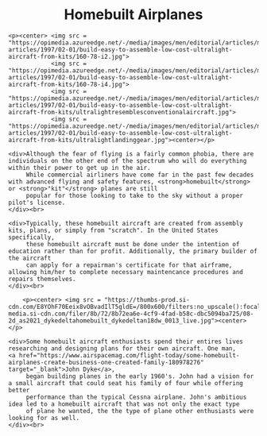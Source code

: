 <!DOCTYPE html>
<html>

  <head>
    <meta charset="utf-8">
    <title>My test page</title>
	<style>
		div {
		text-align: left;
		max-width: 600px;
		min-width: 100px;
		}
	</style>
  </head>
  
  <body>
	<h1><center>Homebuilt Airplanes</center></h1>
	
	<p><center> <img src = "https://opimedia.azureedge.net/-/media/images/men/editorial/articles/magazine-articles/1997/02-01/build-easy-to-assemble-low-cost-ultralight-aircraft-from-kits/160-78-i2.jpg">
				<img src = "https://opimedia.azureedge.net/-/media/images/men/editorial/articles/magazine-articles/1997/02-01/build-easy-to-assemble-low-cost-ultralight-aircraft-from-kits/160-78-i4.jpg">
				<img src = "https://opimedia.azureedge.net/-/media/images/men/editorial/articles/magazine-articles/1997/02-01/build-easy-to-assemble-low-cost-ultralight-aircraft-from-kits/ultralightresemblesconventionalaircraft.jpg">
				<img src = "https://opimedia.azureedge.net/-/media/images/men/editorial/articles/magazine-articles/1997/02-01/build-easy-to-assemble-low-cost-ultralight-aircraft-from-kits/ultralightlandinggear.jpg"><center></p>
				
    <div>Although the fear of flying is a fairly common phobia, there are individuals on the other end of the spectrum who will do everything within their power to get up in the air.
		 While commercial airliners have come far in the past few decades with advanced flying and safety features, <strong>homebuilt</strong> or <strong>"kit"</strong> planes are still 
		 popular for those looking to take to the sky without a proper pilot's license.
	</div><br>
		 
	<div>Typically, these homebuilt aircraft are created from assembly kits, plans, or simply from "scratch". In the United States specifically,
		 these homebuilt aircraft must be done under the intention of education rather than for profit. Additionally, the primary builder of the aircraft 
		 can apply for a repairman's certificate for that airframe, allowing him/her to complete necessary maintencance procedures and repairs themselves.
	</div><br>
	
		<p><center> <img src = "https://thumbs-prod.si-cdn.com/E8YOhF70Eeix8vOBvadIlT5gldE=/800x600/filters:no_upscale():focal(2035x1048:2036x1049)/https://public-media.si-cdn.com/filer/8b/72/8b72ea6e-4cf9-4fad-b58c-dbc5094ba725/08-2d_as2021_dykedeltahomebuilt_dykedeltan18dw_0013_live.jpg"><center></p>
	
	<div>Some homebuilt aircraft enthusiasts spend their entires lives researching and designing plans for their own aircraft. One man,
	<a href="https://www.airspacemag.com/flight-today/some-homebuilt-airplanes-create-business-one-created-family-180978276" target="_blank">John Dyke</a>,
		 began building planes in the early 1960's. John had a vision for a small aircraft that could seat his family of four while offering better 
		 performance than the typical Cessna airplane. John's ambitious idea led to a homebuilt aircraft that was not only the exact type
		 of plane he wanted, the the type of plane other enthusiasts were looking for as well.
	</div><br>
  </body>
  
</html>
